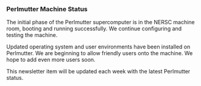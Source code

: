 ### Perlmutter Machine Status

The initial phase of the Perlmutter supercomputer is in the NERSC machine room, 
booting and running successfully. We continue configuring and testing
the machine. 

Updated operating system and user environments have been installed on 
Perlmutter. We are beginning to allow friendly users onto the machine. We hope 
to add even more users soon.

This newsletter item will be updated each week with the latest Perlmutter 
status.
